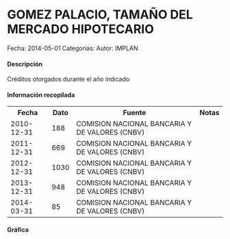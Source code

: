 GOMEZ PALACIO, TAMAÑO DEL MERCADO HIPOTECARIO
=====

Fecha: 2014-05-01
Categorías: 
Autor: IMPLAN

#### Descripción

Créditos otorgados durante el año indicado

#### Información recopilada

<table class="table table-hover table-bordered">
  <tr><th>Fecha</th><th>Dato</th><th>Fuente</th><th>Notas</th></tr>
  <tr><td>2010-12-31</td><td>188</td><td>COMISION NACIONAL BANCARIA Y DE VALORES (CNBV)</td><td></td></tr>
  <tr><td>2011-12-31</td><td>669</td><td>COMISION NACIONAL BANCARIA Y DE VALORES (CNBV)</td><td></td></tr>
  <tr><td>2012-12-31</td><td>1030</td><td>COMISION NACIONAL BANCARIA Y DE VALORES (CNBV)</td><td></td></tr>
  <tr><td>2013-12-31</td><td>948</td><td>COMISION NACIONAL BANCARIA Y DE VALORES (CNBV)</td><td></td></tr>
  <tr><td>2014-03-31</td><td>85</td><td>COMISION NACIONAL BANCARIA Y DE VALORES (CNBV)</td><td></td></tr>
</table>

#### Gráfica

<div id="Morrissuqgwmly" class="grafica"></div>
  <!-- JAVASCRIPT DE LA GRAFICA EN Morrissuqgwmly -->
  <script>
  new Morris.Bar({
    element: 'Morrissuqgwmly',
    data: [
      { fecha: '2010-12-31', dato: 188 },
      { fecha: '2011-12-31', dato: 669 },
      { fecha: '2012-12-31', dato: 1030 },
      { fecha: '2013-12-31', dato: 948 },
      { fecha: '2014-03-31', dato: 85 }
    ],
    xkey: 'fecha',
    ykeys: ['dato'],
    labels: ['Dato']
  });
  </script>
